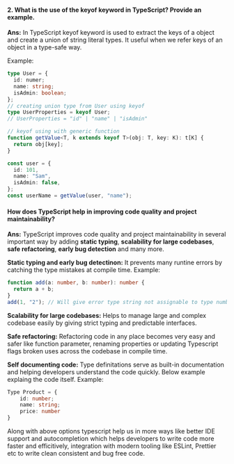 #### 2. What is the use of the keyof keyword in TypeScript? Provide an example.

<strong>Ans:</strong> In TypeScript keyof keyword is used to extract the keys of a object and create a union of string literal types. It useful when we refer keys of an object in a type-safe way.

Example:

```ts
type User = {
  id: numer;
  name: string;
  isAdmin: boolean;
};
// creating union type from User using keyof
type UserProperties = keyof User;
// UserProperties = "id" | "name" | "isAdmin"

// keyof using with generic function
function getValue<T, k extends keyof T>(obj: T, key: K): t[K] {
  return obj[key];
}

const user = {
  id: 101,
  name: "Sam",
  isAdmin: false,
};
const userName = getValue(user, "name");
```

#### How does TypeScript help in improving code quality and project maintainability?

<strong>Ans:</strong> TypeScript improves code quality and project maintainability in several important way by adding <strong>static typing</strong>, <strong>scalability for large codebases</strong>, <strong>safe refactoring</strong>, <strong>early bug detection</strong> and many more.

<strong>Static typing and early bug detectinon:</strong> It prevents many runtine errors by catching the type mistakes at compile time.
Example:

```ts
function add(a: number, b: number): number {
  return a + b;
}
add(1, "2"); // Will give error type string not assignable to type number
```

<strong>Scalability for large codebases:</strong> Helps to manage large and complex codebase easily by giving strict typing and predictable interfaces.

<strong>Safe refactoring:</strong> Refactoring code in any place becomes very easy and safer like function parameter, renaming properties or updating Typescript flags broken uses across the codebase in compile time.

<strong>Self documenting code:</strong> Type definitations serve as built-in documentation and helping developers understand the code quickly. Below example explaing the code itself.
Example:

```ts
Type Product = {
    id: number;
    name: string;
    price: number
}
```

Along with above options typescript help us in more ways like better IDE support and autocompletion which helps developers to write code more faster and efficitively, integration with modern tooling like ESLint, Prettier etc to write clean consistent and bug free code.
